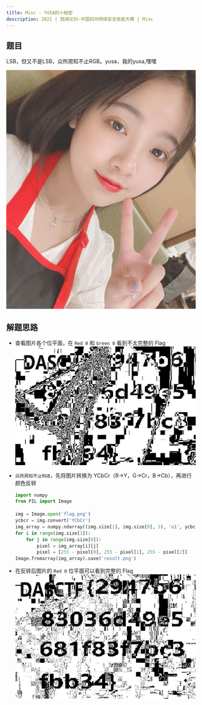 ```yaml
---
title: Misc - YUSA的小秘密
description: 2021 | 西湖论剑·中国杭州网络安全技能大赛 | Misc
---
```


## 题目

LSB，但又不是LSB，众所周知不止RGB。yusa，我的yusa,嘿嘿

![题目图片](img/yusa_little_secret01.png)

## 解题思路

- 查看图片各个位平面，在 `Red 0` 和 `Green 0` 看到不太完整的 Flag<br>
![Red 0 - 不完整的 Flag](img/yusa_little_secret02.jpg)
- `众所周知不止RGB`，先将图片转换为 YCbCr（R->Y，G->Cr，B->Cb），再进行颜色反转

    ```py
    import numpy
    from PIL import Image

    img = Image.open('flag.png')
    ycbcr = img.convert('YCbCr')
    img_array = numpy.ndarray((img.size[1], img.size[0], 3), 'u1', ycbcr.tobytes())
    for i in range(img.size[1]):
        for j in range(img.size[0]):
            pixel = img_array[i][j]
            pixel = [255 - pixel[0], 255 - pixel[1], 255 - pixel[2]]
    Image.fromarray(img_array).save('result.png')
    ```

- 在反转后图片的 `Red 0` 位平面可以看到完整的 Flag<br>
![result.png - Red 0](img/yusa_little_secret03.jpg)